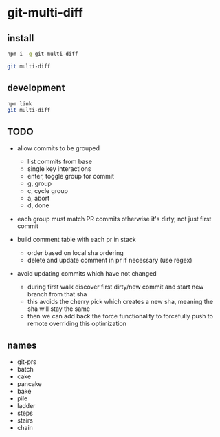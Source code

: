 # git-multi-diff

## install

```bash
npm i -g git-multi-diff

git multi-diff
```

## development

```bash
npm link
git multi-diff
```


## TODO

- allow commits to be grouped
  - list commits from base
  - single key interactions
  - enter, toggle group for commit
  - g, group
  - c, cycle group
  - a, abort
  - d, done

- each group must match PR commits otherwise it's dirty, not just first commit

- build comment table with each pr in stack
  - order based on local sha ordering
  - delete and update comment in pr if necessary (use regex)

- avoid updating commits which have not changed
  - during first walk discover first dirty/new commit and start new branch from that sha
  - this avoids the cherry pick which creates a new sha, meaning the sha will stay the same
  - then we can add back the force functionality to forcefully push to remote overriding this optimization



## names

- git-prs
- batch
- cake
- pancake
- bake
- pile
- ladder
- steps
- stairs
- chain
